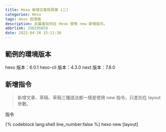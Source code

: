 ```yaml
---
title: Hexo 新增文章和頁面 (二)
categories: Hexo
tags: Hexo 部落格
description: 此篇會如何在 Hexo 使用 new 新增指令。
abbrlink: 356195859
date: 2022-04-26 15:11:38
---
```


## 範例的環境版本

hexo 版本：6.0.1
hexo-cli 版本：4.3.0
next 版本：7.8.0

## 新增指令

> 新增文章、草稿、草稿三種語法都一樣是使用 new 指令，只差別在 layout 參數。

指令

{% codeblock lang:shell line_number:false %}
hexo new [layout] <title>
{% endcodeblock %}

參數

title：文章標題

- 若文章標題包含空格，需使用 `引號` 刮起來（雙引號、單引號都可以），否則會以最後一個空格後面的字作為 title。

layout：模板種類，有以下三種不同的種類

- draft.md（新增草稿）
- page.md（新增頁面）
- post.md（預設值，新增文章）

{% note default %}
如果沒有加上 layout 參數，則會帶入根目錄 _config.yml 檔案中的 `default_layout` 參數，預設為 post。
{% endnote %}

> 再下新增指令前，還需要先暸解一些設定以及檔案路徑。

### 存放路徑

> 新增的文章會存放於根目錄 source/_post 路徑底下，會用 .md 檔作為筆記的副檔名。

![](https://imgur.com/XWXBS2c.png)

{% note default %}
如果想獲取已發佈的文章，則可以直接複製 source/_post 資料夾，就可以獲得發佈過的 md 檔案。
{% endnote %}

### 設置模版參數

> 根目錄 scaffolds 資料夾中的 layout 檔案（draft.md、page.md、post.md），分別代表三種種 layout 模板的設置。

![](https://imgur.com/8Cyd1Pz.png)

### 模版參數種類

> 參數是 `Front-matter`，檔案最上方以 `---` 分隔的區域）作為模版預設樣式的參數。

常用的四種參數

- title：會自動帶上當 title 值，並以 h1 tag 的方式呈現。
- date：會自動帶上當下日期。
- categories：分類（多筆會用 `破折號 -` 的方式輸入）。
- tags：分類（多筆會用 `破折號 -` 的方式輸入）。

```js 示範 scaffolds 中如何用 {{}} 設置 Front-matter 參數
---
title: {{ title }} // 預設值，文章名稱（會自動帶入）
date: {{ date }} // 預設值，文章時間（會自動帶入）
tags: {{ tags }} // 標籤
categories: {{ categories }} // 分類
thumbnail: // 預覽圖
banner: // 文章開頭圖
---
```

{% note default %}
其他參數請參考[官方文件](https://hexo.io/zh-tw/docs/front-matter)
{% endnote %}

## 新增頁面

> 此小節也會介紹如何解決上一篇文章結尾提到的徑錯誤（例如：Cannot GET/about/）。

語法

- `hexo new page <title>`

{% note default %}
下方會演釋如何透過指令建立 menu 所需頁面，以及建立後需要設置什麼？
{% endnote %}

Step1：輸入新增頁面指令

- 示範新增 tags 頁面

{% codeblock lang:shell line_number:false %}
hexo new page tags
{% endcodeblock %}

![tags 畫面](https://imgur.com/6OCF161.png)

{% note default %}
這樣路徑就不會錯誤拉，只是會發現空空如也，那是因為還需要設置對應的 type 參數。
{% endnote %}

Step2：修改 index.md 中 Front-matter 參數 type

{% note default %}
進入根目錄 source 資料夾中，剛剛新增的 tags 資料夾底下，會有一個 index.md，這隻檔案使用 Front-matter（檔案最上方以 --- 分隔的區域） 作為模版預設樣式的參數。
{% endnote %}

- title：會自動帶入指令中的 title（tags）
- date：會自動帶入檔案檔案建立日期
- type: 才會對應類別的文章

```ejs source/tags/index.md
---
title: tags
date: 2022-04-25 13:15:09
type: tags
---
```

![tags 畫面](https://imgur.com/bRVlExe.png)

延伸閱讀：ray 大 [試著學 Hexo - 新增頁面](https://israynotarray.com/hexo/20200923/2032860736/)

{% note default %}
文章中有提到如何去除模板，不使用預設產生的樣板而是改用手刻的 .html 檔案。
{% endnote %}

## 新增文章

語法

{% codeblock lang:shell line_number:false %}
hexo new <title>
{% endcodeblock %}

{% note default %}
下方如何透過指令新增文章，以及建立後需要設置什麼？
{% endnote %}

Step1：新增文章

{% codeblock lang:shell line_number:false %}
hexo new <title>
{% endcodeblock %}

Step2：清除快取檔案 (db.json) 和已產生的靜態檔案 (public)

{% codeblock lang:shell line_number:false %}
hexo cl
{% endcodeblock %}

Step3：產生靜態檔案以及重新部署

{% codeblock lang:shell line_number:false %}
hexo d -g
{% endcodeblock %}

{% note default %}
示範新增文章需要做的三個指令
{% endnote %}
{% codeblock lang:shell line_number:false %}
hexo new '架設部落格 Hexo 部署 Github (零)'
hexo cl
hexo d -g
{% endcodeblock %}

{% note default %}
那如何在文章中添加圖片以及刪除文章呢？
{% endnote %}

### 刪除文章

Step1：直接刪除路徑 ./source/_posts 對應的文章 .md 檔案。

Step2：清除快取檔案和已產生的靜態檔案。

{% codeblock lang:shell line_number:false %}
hexo cl
{% endcodeblock %}

Step3：重新部署

{% codeblock lang:shell line_number:false %}
hexo d -g
{% endcodeblock %}

### 文章圖片

> Hexo 本身並沒有提供上傳圖片的功能，因此需要另外尋找上傳圖片的服務，下面介紹兩種方法。

方法一：在創建文章時會 `自動產生` 一個和文章同名的資料夾，用於存放圖片。
> 透過部署時一併上傳到 github。

Step1：搜尋 Writing
Step2：修改 post_asset_folder 參數（預設是 false）

```diff _config.yml
- post_asset_folder: false
+ post_asset_folder: true
```

{% note default %}
後期不建議使用這種方式，因為 github repository 限制 5GB，當文件大小超過 50 MB 將收到警告，無法上傳超過 100 MB 的文件。

src：[GitHub、Gitlab、Gitee的容量及文件大小限制](https://www.modb.pro/db/154051)
{% endnote %}

方法二：上傳其它圖片空間在用圖片超連結的方式插入到文章的 md 檔案。
> 免費圖片空間：[Imgur](https://imgur.com/)、[Upload.cc](https://upload.cc/)、firebase

Step1：上傳圖片到免費空間中
Step2：複製圖片連結
Step3：插入到文章中

```markdown
![type](https://imgur.com/bRVlExe.png)
```

{% note default %}
免費圖片空間注意事項

1. 是否有時間限制（例如：超過 60 天沒有瀏覽就刪除）
2. 圖片是否可外連（例如：有些空間是不支援直接獲取圖片連結）
3. 圖片流量限制（例如：限制圖片的讀取數量以及流出數量）
{% endnote %}

## 新增草稿

{% note default %}
草稿優勢為，預設不會被編譯出來，下方會介紹兩種不會被編譯的方法。
{% endnote %}

指令

{% codeblock lang:shell line_number:false %}
hexo new draft <title>
{% endcodeblock %}

方法一：_drafts 資料夾（草稿資料夾）內的文章

{% note default %}
新增的草稿會存放於 _drafts 資料夾中，若資料夾不存在則會自動生成一個。
{% endnote %}

Step1：輸入新增草稿文章指令

{% codeblock lang:shell line_number:false %}
hexo new draft <title>
{% endcodeblock %}

方法二：新增底線開頭資料夾

Step1：根目錄 source/_post 資料夾內，新增底線開頭的資料夾（例如：_草稿、_draft）
Step2：將還沒有要發布的文章手動搬移到到該資料夾底下

![草稿資料夾](https://imgur.com/7XKWLNt.png)

{% note default %}
那如果寫完了怎麼轉成文章？
{% endnote %}

### 草稿轉文章

{% note default %}
下面介紹兩種方法。
{% endnote %}

方法一：手動搬移

- 將草稿文章手動搬移到 source/_post 資料夾中。

方法二：輸入 publish 指令

{% codeblock lang:shell line_number:false %}
hexo publish draft <title>
{% endcodeblock %}

{% note danger %}
有限制，僅適用於存在 _drafts 資料夾底下的草稿，因為會自動從 source/_drafts 尋找對應的草稿文章，因此不在該資料夾底下則會搜尋不到。
{% endnote %}

![草稿 error](https://imgur.com/vmJTEpM.png)

### 編譯草稿

> 上面有提到，預設是不會將編譯草稿編譯出來，但如果要讓本地端 server 看見還是有辦法可以將其編譯出來的，下方介紹兩種方法。

方法一：reu server 時帶入 `--draft`

{% codeblock lang:shell line_number:false %}
hexo s --draft
{% endcodeblock %}

方法二：修改根目錄 _config.yml 中的 `render_drafts` 參數（預設為 false）

```diff
-render_drafts: false
+render_drafts: true
```

{% note danger %}
但要注意使用方法二，運行時會出現警告提醒。（可以忽略沒關係）
{% endnote %}

![WARN 警告提示](https://imgur.com/wuOgMjr.png)

## reference

[試著學 Hexo - 新增頁面](https://israynotarray.com/hexo/20200923/2032860736/)